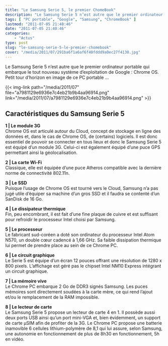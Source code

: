 ```yaml
---
title: "Le Samsung Serie 5, le premier ChomeBook"
description: "Le Samsung Serie 5 n’est autre que le premier ordinateur portable qui embarque le tout nouveau système d’exploitation de Google : Chrome OS."
tags: [ "PC portable", "Google", "Samsung", "ChromeBook" ]
lastmod: "2011-07-05 21:40:46"
date: "2011-07-05 21:40:46"
categories:
    - "Actus"
type: post
slug: "le-samsung-serie-5-le-premier-chomebook"
cover: "/media/2011/07/291ba6f1a6af6f40fddd9a0ec27f4130.jpg"
---
```


Le Samsung Serie 5 n’est autre que le premier ordinateur portable qui embarque le tout nouveau système d’exploitation de Google : Chrome OS. Petit tour d’horizon en image de ce PC portable …

<!--more-->

{{< img-link path="/media/2011/07" file="a7981129e6936e7c4eb21b9b4aa96914.png" link="/media/2011/07/a7981129e6936e7c4eb21b9b4aa96914.png" >}}

## Caractéristiques du Samsung Serie 5

**1 | Le module 3G**  
Chrome OS est articulé autour du Cloud, concept de stockage en ligne des données et, dans le cas de Chrome OS, de (certains) logiciels. Il est donc essentiel de pouvoir se connecter en tous lieux et donc le Samsung Serie 5 est équipé d’un module 3G. Celui-ci est également équipé d’une puce GPS permettant ainsi la géolocalisation.

**2 | La carte Wi-Fi**  
Classique, elle est équipée d’une puce Atheros compatible avec la dernière norme de connectivité 802.11n.

**3 | Le SSD**  
Puisque l’usage de Chrome OS est tourné vers le Cloud, Samsung n’a pas jugé utile d’équiper sa machine d’un gros SSD et il faudra se contenté d’un SanDisk de 16 Go.

**4 | Le dissipateur thermique**  
Fin, peu encombrant, il est fait d’une fine plaque de cuivre et est suffisant pour refroidir le processeur Intel choisi par Samsung.

**5 | Le processeur**  
Le fabricant sud-coréen a doté son ordinateur du processeur Intel Atom N570, un double cœur cadencé à 1,66 GHz. Sa faible dissipation thermique lui permet de prendre place au sein de ce Chrome PC.

**6 | Le circuit graphique**  
Le Serie 5 est équipe d’un écran 12 pouces offrant une résolution de 1280 x 800 pixels. L’affichage est géré pas le chipset Intel NM10 Express intégrant un circuit graphique.

**7 | La mémoire vive**  
Le Chrome PC embarque 2 Go de DDR3 signés Samsung. Les puces mémoires sont directement soudées à la carte mère, ce qui rend l’ajout et/ou le remplacement de la RAM impossible.

**8 | Le lecteur de carte**  
Le Samsung Serie 5 propose un lecteur de carte 4 en 1. Il possède aussi deux ports USB ainsi qu’un port mini-VGA et, bien évidemment, un support de carte µSIM afin de profiter de la 3G.
Le Chrome PC propose une batterie inamovible 6 cellules lithium-polymère de 8,1 qui lui assure, selon Samsung, une autonomie en fonctionnement de plus de 8h30 en fonctionnement, 5h en vidéo.